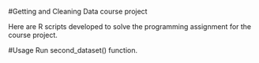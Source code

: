 #Getting and Cleaning Data course project

Here are R scripts developed to solve the programming assignment for the course project.

#Usage
Run second_dataset() function.

